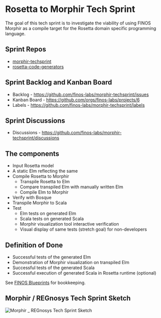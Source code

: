 # Rosetta to Morphir Tech Sprint
The goal of this tech sprint is to investigate the viability of using FINOS Morphir as a compile target for the Rosetta domain specific programming language.


## Sprint Repos
- [morphir-techsprint](https://github.com/finos-labs/morphir-techsprint)
- [rosetta-code-generators](https://github.com/finos-labs/rosetta-code-generators)

## Sprint Backlog and Kanban Board
- Backlog - https://github.com/finos-labs/morphir-techsprint/issues
- Kanban Board - https://github.com/orgs/finos-labs/projects/6
- Labels - https://github.com/finos-labs/morphir-techsprint/labels

## Sprint Discussions
- Discussions - https://github.com/finos-labs/morphir-techsprint/discussions

## The components
* Input Rosetta model
* A static Elm reflecting the same 
* Compile Rosetta to Morphir
  * Transpile Rosetta to Elm
  * Compare transpiled Elm with manually written Elm
  * Compile Elm to Morphir
* Verify with Bosque
* Transpile Morphir to Scala
* Test
  * Elm tests on generated Elm
  * Scala tests on generated Scala 
  * Morphir visualization tool interactive verification
  * Visual display of same tests (stretch goal) for non-developers

## Definition of Done
* Successful tests of the generated Elm
* Demonstration of Morphir visualization on transpiled Elm
* Successful tests of the generated Scala
* Successful execution of generated Scala in Rosetta runtime (optional)


See [FINOS Blueprints](finos-blueprint.md) for bookkeeping.

## Morphir / REGnosys Tech Sprint Sketch
![Morphir _ REGnosys Tech Sprint Sketch](https://user-images.githubusercontent.com/6029572/165322376-cd716cf0-79c5-4e51-873a-2c9917877250.png)
